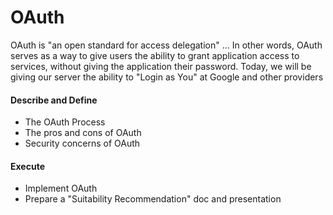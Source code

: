 # OAuth

OAuth is "an open standard for access delegation" ... In other words, OAuth serves as a way to give users the ability to grant application access to services, without giving the application their password. Today, we will be giving our server the ability to "Login as You" at Google and other providers

#### Describe and Define

- The OAuth Process
- The pros and cons of OAuth
- Security concerns of OAuth

#### Execute

- Implement OAuth
- Prepare a "Suitability Recommendation" doc and presentation

